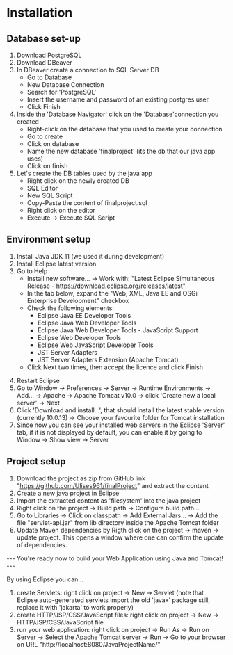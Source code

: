 # Installation


## Database set-up

1. Download PostgreSQL 
2. Download DBeaver
3. In DBeaver create a connection to SQL Server DB
    * Go to Database
    * New Database Connection
    * Search for 'PostgreSQL'
    * Insert the username and password of an existing postgres user
    * Click Finish
4. Inside the 'Database Navigator' click on the 'Database'connection you created
    * Right-click on the database that you used to create your connection
    * Go to create
    * Click on database
    * Name the new database 'finalproject' (its the db that our java app uses)
    * Click on finish
5. Let's create the DB tables used by the java app
    * Right click on the newly created DB
    * SQL Editor
    * New SQL Script
    * Copy-Paste the content of finalproject.sql
    * Right click on the editor
    * Execute -> Execute SQL Script

## Environment setup

1. Install Java JDK 11 (we used it during development)
2. Install Eclipse latest version 
3. Go to Help
    * Install new software... -> Work with: "Latest Eclipse Simultaneous Release - https://download.eclipse.org/releases/latest"
    * In the tab below, expand the "Web, XML, Java EE and OSGi Enterprise Development" checkbox
    * Check the following elements:
	    - Eclipse Java EE Developer Tools
	    - Eclipse Java Web Developer Tools
	    - Eclipse Java Web Developer Tools - JavaScript Support
	    - Eclipse Web Developer Tools
	    - Eclipse Web JavaScript Developer Tools
	    - JST Server Adapters
	    - JST Server Adapters Extension (Apache Tomcat)
    * Click Next two times, then accept the licence and click Finish
4) Restart Eclipse
5) Go to Window -> Preferences -> Server -> Runtime Environments -> Add... -> Apache -> Apache Tomcat v10.0 -> click 'Create new a local server' -> Next
6) Click 'Download and install...', that should install the latest stable version (currently 10.0.13) -> Choose your favourite folder for Tomcat installation
7) Since now you can see your installed web servers in the Eclipse 'Server' tab, if it is not displayed by default, you can enable it by going to Window -> Show view -> Server

## Project setup

1. Download the project as zip from GitHub link "https://github.com/Ulises961/finalProject" and extract the content 
2. Create a new java project in Eclipse
3. Import the extracted content as 'filesystem' into the java project 
4. Right click on the project -> Build path -> Configure build path...
5. Go to Libraries -> Click on classpath -> Add External Jars... -> Add the file "servlet-api.jar" from lib directory inside the Apache Tomcat folder
6. Update Maven dependencies by Rigth click on the project -> maven -> update project. This opens a window where one can confirm the update of dependencies.

--- You're ready now to build your Web Application using Java and Tomcat! ---

By using Eclipse you can...
1. create Servlets: right click on project -> New -> Servlet
	(note that Eclipse auto-generated servlets import the old 'javax' package still, replace it with 'jakarta' to work properly)
2. create HTTP/JSP/CSS/JavaScript files: right click on project -> New -> HTTP/JSP/CSS/JavaScript file
3. run your web application: right click on project -> Run As -> Run on Server -> Select the Apache Tomcat server -> Run -> Go to your browser on URL "http://localhost:8080/JavaProjectName/"
